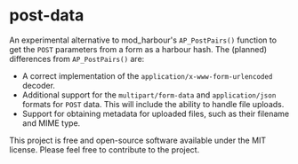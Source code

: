 # post-data

An experimental alternative to mod_harbour's `AP_PostPairs()` function to get
the `POST` parameters from a form as a harbour hash. The (planned) differences
from `AP_PostPairs()` are:

- A correct implementation of the `application/x-www-form-urlencoded` decoder.
- Additional support for the `multipart/form-data` and `application/json`
  formats for `POST` data. This will include the ability to handle file uploads.
- Support for obtaining metadata for uploaded files, such as their filename and
  MIME type.

This project is free and open-source software available under the MIT license.
Please feel free to contribute to the project.
